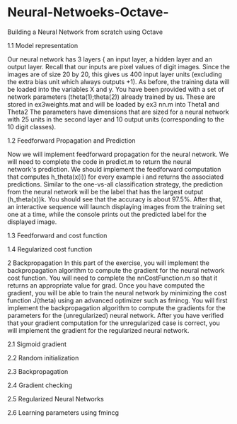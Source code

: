 # Neural-Netwoeks-Octave-
Building a Neural Network from scratch using Octave

1.1 Model representation
 
 Our neural network has 3 layers { an input layer, a hidden layer and an output layer. Recall that our inputs are pixel values of digit images.
 Since the images are of size 20 by 20, this gives us 400 input layer units (excluding the extra bias unit which always outputs +1). As before,
 the training data will be loaded into the variables X and y. You have been provided with a set of network parameters (theta(1);theta(2))
 already trained by us. These are stored in ex3weights.mat and will be loaded by ex3 nn.m into Theta1 and Theta2 The parameters have dimensions 
 that are sized for a neural network with 25 units in the second layer and 10 output units (corresponding to the 10 digit classes).
 
1.2 Feedforward Propagation and Prediction
 
 Now we will implement feedforward propagation for the neural network. We will need to complete the code in predict.m to return the neural  
 network's prediction. We should implement the feedforward computation that computes h_theta(x(i)) for every example i and returns the associated 
 predictions. Similar to the one-vs-all classification strategy, the prediction from the neural network will be the label that has the largest 
 output (h_theta(x))k. 
 You should see that the accuracy is about 97.5%. After that, an interactive sequence will launch displaying images from the training set one at a 
 time, while the console prints out the predicted label for the displayed image. 
 
1.3 Feedforward and cost function
 
1.4 Regularized cost function

2 Backpropagation
  In this part of the exercise, you will implement the backpropagation algorithm to compute the gradient for the neural network cost function. You
  will need to complete the nnCostFunction.m so that it returns an appropriate value for grad. Once you have computed the gradient, you will be 
  able to train the neural network by minimizing the cost function J(theta) using an advanced optimizer such as fmincg.
  You will first implement the backpropagation algorithm to compute the gradients for the parameters for the (unregularized) neural network. After
  you have verified that your gradient computation for the unregularized case is correct, you will implement the gradient for the regularized
  neural network.
  
2.1 Sigmoid gradient

2.2 Random initialization

2.3 Backpropagation

2.4 Gradient checking

2.5 Regularized Neural Networks

2.6 Learning parameters using fmincg
